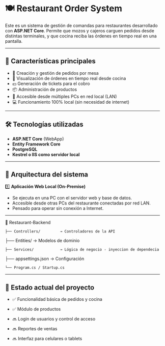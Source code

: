 # 🍽️ Restaurant Order System

Este es un sistema de gestión de comandas para restaurantes desarrollado con **ASP.NET Core**. Permite que mozos y cajeros carguen pedidos desde distintas terminales, y que cocina reciba las órdenes en tiempo real en una pantalla.

---

## 🚀 Características principales

- 🧾 Creación y gestión de pedidos por mesa
- 🍳 Visualización de órdenes en tiempo real desde cocina
- 💵 Generación de tickets para el cobro
- 📦 Administración de productos
- 📡 Accesible desde múltiples PCs en red local (LAN)
- 💻 Funcionamiento 100% local (sin necesidad de internet)

---

## 🛠️ Tecnologías utilizadas

- **ASP.NET Core** (WebApp)
- **Entity Framework Core**
- **PostgreSQL**
- **Kestrel o IIS como servidor local**

---

## 🧱 Arquitectura del sistema

1️⃣ **Aplicación Web Local (On-Premise)**  
- Se ejecuta en una PC con el servidor web y base de datos.  
- Accesible desde otras PCs del restaurante conectadas por red LAN.  
- Pensado para operar sin conexión a Internet.


---

📁 Restaurant-Backend
```
├── Controllers/         → Controladores de la API
```
├── Entities/            → Modelos de dominio
```
├── Services/            → Lógica de negocio - inyeccion de dependecia
```
├── appsettings.json     → Configuración
```
└── Program.cs / Startup.cs
```

---

## 📍 Estado actual del proyecto
- ✅ Funcionalidad básica de pedidos y cocina

- ✅ Módulo de productos

- 🔜 Login de usuarios y control de acceso

- 🔜 Reportes de ventas

- 🔜 Interfaz para celulares o tablets
